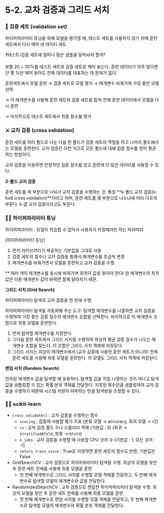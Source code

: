 # 5-2. 교차 검증과 그리드 서치

### 💍 검증 세트 (validation set)

하이퍼파라미터 튜닝을 위해 모델을 평가할 때, 테스트 세트를 사용하지 않기 위해 훈련 세트에서 다시 떼어 낸 데이터 세트

❓테스트/검증 세트에 얼마나 많은 샘플을 덜어놔야 할까?

보통 20 ~ 30%를 테스트 세트와 검증 세트로 떼어 놓는다. 훈련 데이터가 아주 많다면 단 몇 %만 떼어 놓아도 전체 데이터를 대표하는 데 문제가 없다. 

훈련세트에서 모델 훈련 → 검증 세트로 모델 평가 → 매개변수 바꿔가며 가장 좋은 모델 선택 

→ 이 매개변수를 사용해 훈련 세트와 검증 세트를 합쳐 전체 훈련 데이터에서 모델을 다시 훈련 

→ 마지막으로 테스트 세트에서 최종 점수를 평가

### ⚔️ 교차 검증 (cross validation)

훈련 세트를 여러 폴드로 나눈 다음 한 폴드가 검증 세트의 역할을 하고 나머지 폴드에서는 모델을 훈련한다. 교차 검증은 이런 식으로 모든 폴드에 대해 검증 점수를 얻어 평균하는 방법이다. 

교차 검증을 이용하면 안정적인 검증 점수를 얻고 훈련에 더 많은 데이터를 사용할 수 있다. 

**3-폴드 교차 검증**

훈련 세트를 세 부분으로 나눠서 교차 검증을 수행하는 것. 통칭 **k-폴드 교차 검증(k-fold cross validation)**이라고 하며, 훈련 세트를 몇 부분으로 나누냐에 따라 다르게 부른다. k-겹 교차 검증이라고도 부른다. 

### 😵‍💫 하이퍼파라미터 튜닝

하이퍼파라미터 : 모델이 학습할 수 없어서 사용자가 지정해야만 하는 파라미터

[하이퍼파라미터 튜닝]

1. 먼저 라이브러리가 제공하는 기본값을 그대로 사용
2. 검증 세트의 점수나 교차 검증을 통해서 매개변수를 조금씩 변경
3. 매개변수를 바꿔가면서 모델을 훈련하고 교차 검증을 수행

** 여러 개의 매개변수를 동시에 바꿔가며 최적의 값을 찾아야 한다! 한 매개변수의 최적값은 다른 매개변수 값이 바뀌면 함께 달라지기 때문.

**그리드 서치 (Grid Search)**

하이퍼파라미터 탐색과 교차 검증을 한 번에 수행. 

하이퍼파라미터 탐색을 자동화해 주는 도구. 탐색할 매개변수를 나열하면 교차 검증을 수행하여 가장 좋은 검증 점수의 매개변수 조합을 선택한다. 마지막으로 이 매개변수 조합으로 최종 모델을 훈련한다. 

1. 먼저 탐색할 매개변수를 지정한다.
2. 그다음 훈련 세트에서 그리드 서치를 수행하여 최상의 평균 검증 점수가 나오는 매개변수 조합을 찾는다. 이 조합은 그리드 서치 객체에 저장된다.
3. 그리드 서치는 최상의 매개변수에서 (교차 검증에 사용한 훈련 세트가 아니라) 전체 훈련 세트를 사용해 최종 모델을 훈련한다. 이 모델도 그리드 서치 객체에 저장된다. 

**랜덤 서치 (Random Search)**

연속된 매개변수 값을 탐색할 때 유용하다. 탐색할 값을 직접 나열하는 것이 아니고 탐색 값을 샘플링할 수 있는 확률 분포 객체를 전달한다. 지정된 횟수만큼 샘플링하여 교차 검증을 수행하기 때문에 시스템 자원이 허락하는 만큼 탐색량을 조절할 수 있다. 

### 👩‍💻 scikit-learn

- `cross_validate()` : 교차 검증을 수행하는 함수
    - `scoring` : 검증에 사용할 평가 지표 (분류 모델 → accuracy, 회귀 모델 → r2)
    - `cv` : 교차 검증 폴드 수나 스필리터 객체 (기본값 : 5) (회귀 → `StratifiedKFold`, 분류 → `KFold`)
    - `n_jobs` : 교차 검증을 수행할 때 사용할 CPU 코어 수 (기본값 : 1, 모든 코어 : -1)
    - `return_train_score` : True로 지정하면 훈련 세트의 점수도 반환, 기본값은 False
- GridSearchCV : 교차 검증으로 하이퍼파라미터 탐색을 수행. 최상의 모델을 찾은 후 훈련 세트 전체를 사용해 최종 모델을 훈련
    - 첫 번째 매개변수로 그리드 서치를 수행할 모델 객체를 전달하고, 두 번째 매개변수로 탐색할 모델의 매개변수와 값을 전달한다.
- RandomizedSearchCV : 교차 검증으로 랜덤한 하이퍼파라미터 탐색을 수행. 최상의 모델을 찾은 후 훈련 세트 전체를 사용해 최종 모델을 훈련.
    - 첫 번째 매개변수로 랜덤 서치를 수행할 모델 객체를 전달하고, 두 번째 매개변수로 탐색할 모델의 매개변수와 확률 분포 객체를 전달한다.